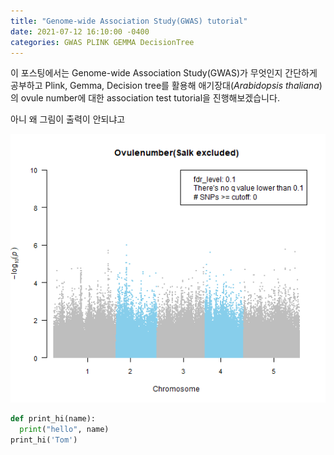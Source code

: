 ```yaml
---
title: "Genome-wide Association Study(GWAS) tutorial"
date: 2021-07-12 16:10:00 -0400
categories: GWAS PLINK GEMMA DecisionTree
---
```




이 포스팅에서는 Genome-wide Association Study(GWAS)가 무엇인지 간단하게 공부하고 Plink, Gemma, Decision tree를 활용해 애기장대(*Arabidopsis thaliana*)의 ovule number에 대한 association test tutorial을 진행해보겠습니다.

아니 왜 그림이 출력이 안되냐고 

![manhattanplot](https://github.com/Haechan-Gill/Haechan-Gill.github.io/blob/main/img/Ovulenumber_Salkex_MH.png?raw=true)



```python
def print_hi(name):
  print("hello", name)
print_hi('Tom')
```
